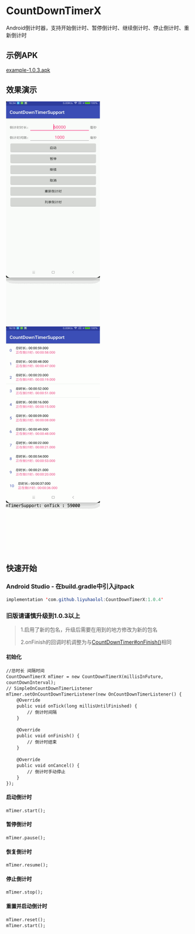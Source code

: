 # CountDownTimerX
Android倒计时器，支持开始倒计时、暂停倒计时、继续倒计时、停止倒计时、重新倒计时

## 示例APK
[example-1.0.3.apk](example-1.0.3.apk)

## 效果演示
![](screenshot/count-down-timer.gif)
![](screenshot/count-down-timer-2.gif)

## 快速开始
### Android Studio - 在build.gradle中引入jitpack
```java
implementation 'com.github.liyuhaolol:CountDownTimerX:1.0.4'
```

### 旧版请谨慎升级到1.0.3以上
> 1.启用了新的包名，升级后需要在用到的地方修改为新的包名
> 
> 2.onFinish的回调时机调整为与[CountDownTimer#onFinish()](https://developer.android.com/reference/android/os/CountDownTimer#onFinish())相同

#### 初始化
```
//总时长 间隔时间
CountDownTimerX mTimer = new CountDownTimerX(millisInFuture, countDownInterval);
// SimpleOnCountDownTimerListener
mTimer.setOnCountDownTimerListener(new OnCountDownTimerListener() {
    @Override
    public void onTick(long millisUntilFinished) {
        // 倒计时间隔
    }

    @Override
    public void onFinish() {
        // 倒计时结束
    }

    @Override
    public void onCancel() {
        // 倒计时手动停止
    }
});
```

#### 启动倒计时
```
mTimer.start();
```

#### 暂停倒计时
```
mTimer.pause();
```

#### 恢复倒计时
```
mTimer.resume();
```

#### 停止倒计时
```
mTimer.stop();
```

#### 重置并启动倒计时
```
mTimer.reset();
mTimer.start();
```
